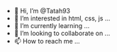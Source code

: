 - 👋 Hi, I’m @Tatah93
- 👀 I’m interested in html, css, js ...
- 🌱 I’m currently learning ...
- 💞️ I’m looking to collaborate on ...
- 📫 How to reach me ...

<!---
Tatah93/Tatah93 is a ✨ special ✨ repository because its `README.md` (this file) appears on your GitHub profile.
You can click the Preview link to take a look at your changes.
--->
